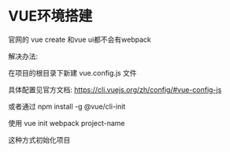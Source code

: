 # VUE环境搭建

官网的 vue create 和vue ui都不会有webpack

解决办法: 

在项目的根目录下新建 vue.config.js 文件

具体配置见官方文档: https://cli.vuejs.org/zh/config/#vue-config-js

或者通过 npm install -g @vue/cli-init

使用 vue init webpack project-name

这种方式初始化项目

